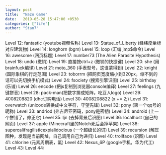 ```yaml
---
layout: post
title:  "Nazo Game"
date:   2019-05-28 15:47:00 +0530
categories: ["life"]
author: "Stan7"
---
```


Level 12: fantastic (youtube视频名称)
Level 13: Statue_of_Liberty (经纬度坐标对应建筑物)
Level 14: longhorn (bgm)
Level 15: loop (汇编 jmp$命令)
Level 16: awesome (网页标题)
Level 17: number73 (The Alien Parasite Hypothesis)
Level 18: undo (撤销)
Level 19: 直接按ctrl+z (撤销的快捷键)
Level 20: she (用brainfuck编译)
Level 21: moto_360 (手表型号，这谁蒙得到)
Level 22: knight (国际象棋的行走范围)
Level 23: toborrm (把网页宽度缩小到320px，缩不到的话可以先切换手机模式)
Level 24: fsociety (搜索引擎识图)
Level 25: birthday (乐谱)
Level 26: encode (把js复制到浏览器console编译)
Level 27: feelings (九键拼音)
Level 28: pack-man(把数字排成矩阵，吃豆人logo)
Level 29: 4008208820 (dhc订购电话)
Level 30: 4008208822 (x += 2;)
Level 31: overwatch (unicode转换成中文字符，守望先锋)
Level 32: pony (第一个qq号的昵称)
Level 33: andriod (弗吉尼亚密码，pony是密钥)
Level 34: android (上一个拼错了，修正它)
Level 35: ljn (去掉背景后识图)
Level 36: localhost (自己的网页)
Level 37: apple (Minecraft里的Notch死后会掉苹果)
Level 38: supercalifragilisticexpialidocious (一个超级长的词)
Level 39: recursion (解压图种，发现是当前网址，自己调用自己为递归)
Level 40: trollface (识图)
Level 41: chlorine (元素周期表，氯)
Level 42: Nexus_6P (google手机，华为代工)
Level 43: 
Level 44: 
